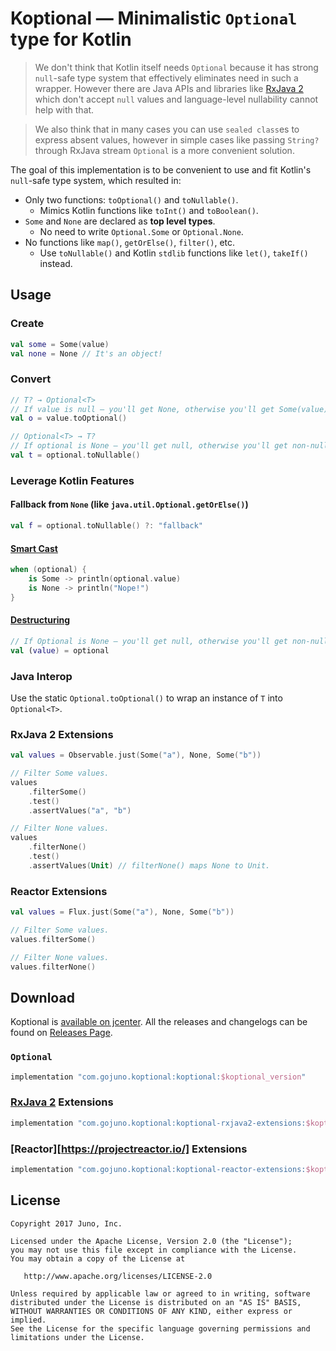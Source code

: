 # Koptional — Minimalistic `Optional` type for Kotlin

> We don't think that Kotlin itself needs `Optional` because it has strong
> `null`-safe type system that effectively eliminates need in such a wrapper.
> However there are Java APIs and libraries like [RxJava 2][rxjava2] which don't accept `null` values
> and language-level nullability cannot help with that.

> We also think that in many cases you can use `sealed class`es to express absent values,
> however in simple cases like passing `String?` through RxJava stream `Optional` is a more convenient solution.

The goal of this implementation is to be convenient to use and fit Kotlin's `null`-safe type system, which resulted in:

* Only two functions: `toOptional()` and `toNullable()`.
  * Mimics Kotlin functions like `toInt()` and `toBoolean()`.
* `Some` and `None` are declared as **top level types**.
  * No need to write `Optional.Some` or `Optional.None`.
* No functions like `map()`, `getOrElse()`, `filter()`, etc.
  * Use `toNullable()` and Kotlin `stdlib` functions like `let()`, `takeIf()` instead.

## Usage

### Create

```kotlin
val some = Some(value)
val none = None // It's an object!
```

### Convert

```kotlin
// T? → Optional<T>
// If value is null — you'll get None, otherwise you'll get Some(value).
val o = value.toOptional()

// Optional<T> → T?
// If optional is None — you'll get null, otherwise you'll get non-null T value.
val t = optional.toNullable()
```

### Leverage Kotlin Features

#### Fallback from `None` (like `java.util.Optional.getOrElse()`)

```kotlin
val f = optional.toNullable() ?: "fallback"
```
#### [Smart Cast](http://kotlinlang.org/docs/reference/typecasts.html#smart-casts)

```kotlin
when (optional) {
    is Some -> println(optional.value)
    is None -> println("Nope!")
}
```

#### [Destructuring](https://kotlinlang.org/docs/reference/multi-declarations.html)

```kotlin
// If Optional is None — you'll get null, otherwise you'll get non-null T value.
val (value) = optional
```

### Java Interop

Use the static `Optional.toOptional()` to wrap an instance of `T` into `Optional<T>`.

### RxJava 2 Extensions

```kotlin
val values = Observable.just(Some("a"), None, Some("b"))

// Filter Some values.
values
    .filterSome()
    .test()
    .assertValues("a", "b")

// Filter None values.
values
    .filterNone()
    .test()
    .assertValues(Unit) // filterNone() maps None to Unit.
```

### Reactor Extensions

```kotlin
val values = Flux.just(Some("a"), None, Some("b"))

// Filter Some values.
values.filterSome()

// Filter None values.
values.filterNone()
```

## Download

Koptional is [available on jcenter](https://jcenter.bintray.com/com/gojuno/koptional).
All the releases and changelogs can be found on [Releases Page](https://github.com/gojuno/koptional/releases).

### `Optional`

```groovy
implementation "com.gojuno.koptional:koptional:$koptional_version"
```

### [RxJava 2][rxjava2] Extensions

```groovy
implementation "com.gojuno.koptional:koptional-rxjava2-extensions:$koptional_version"
```

### [Reactor][https://projectreactor.io/] Extensions

```groovy
implementation "com.gojuno.koptional:koptional-reactor-extensions:$koptional_version"
```


## License

```
Copyright 2017 Juno, Inc.

Licensed under the Apache License, Version 2.0 (the "License");
you may not use this file except in compliance with the License.
You may obtain a copy of the License at

   http://www.apache.org/licenses/LICENSE-2.0

Unless required by applicable law or agreed to in writing, software
distributed under the License is distributed on an "AS IS" BASIS,
WITHOUT WARRANTIES OR CONDITIONS OF ANY KIND, either express or implied.
See the License for the specific language governing permissions and
limitations under the License.
```

[rxjava2]: https://github.com/ReactiveX/RxJava/
